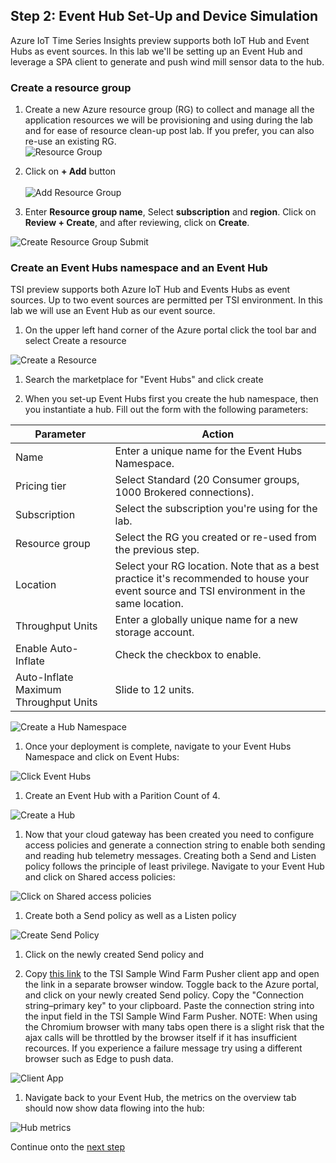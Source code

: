 ## Step 2: Event Hub Set-Up and Device Simulation

Azure IoT Time Series Insights preview supports both IoT Hub and Event Hubs as event sources. In this lab we'll be setting up an Event Hub and leverage a SPA client to generate and push wind mill sensor data to the hub.

### Create a resource group

1. Create a new Azure resource group (RG) to collect and manage all the application resources we will be provisioning and using during the lab and for ease of resource clean-up post lab. If you prefer, you can also re-use an existing RG.
\
![Resource Group](../assets/01_Create_Resource_Group.png)

1. Click on **+ Add** button  
\
![Add Resource Group](../assets/02_Create_Resource_Group_Create.png)

1. Enter **Resource group name**,  Select **subscription** and **region**. Click on **Review + Create**, and after reviewing, click on **Create**.

![Create Resource Group Submit](../assets/03_Create_Resource_Group_Submit.png)

### Create an Event Hubs namespace and an Event Hub

TSI preview supports both Azure IoT Hub and Events Hubs as event sources. Up to two event sources are permitted per TSI environment. In this lab we will use an Event Hub as our event source.

1. On the upper left hand corner of the Azure portal click the tool bar and select Create a resource

![Create a Resource](../assets/04_Create_Resource.png)

1. Search the marketplace for "Event Hubs" and click create

1. When you set-up Event Hubs first you create the hub namespace, then you instantiate a hub. Fill out the form with the following parameters:

**Parameter**|**Action**
-----|-----
Name|Enter a unique name for the Event Hubs Namespace.
Pricing tier|Select Standard (20 Consumer groups, 1000 Brokered connections).
Subscription|Select the subscription you're using for the lab.
Resource group|Select the RG you created or re-used from the previous step.
Location|Select your RG location. Note that as a best practice it's recommended to house your event source and TSI environment in the same location. 
Throughput Units|Enter a globally unique name for a new storage account.
Enable Auto-Inflate|Check the checkbox to enable.
Auto-Inflate Maximum Throughput Units|Slide to 12 units.

![Create a Hub Namespace](../assets/05_Create_Hub_Namespace.png)

1. Once your deployment is complete, navigate to your Event Hubs Namespace and click on Event Hubs:

![Click Event Hubs](../assets/06_Create_Hub.png)

1. Create an Event Hub with a Parition Count of 4.

![Create a Hub](../assets/07_Create_Hub.png)

1. Now that your cloud gateway has been created you need to configure access policies and generate a connection string to enable both sending and reading hub telemetry messages. Creating both a Send and Listen policy follows the principle of least privilege. Navigate to your Event Hub and click on Shared access policies:

![Click on Shared access policies](../assets/08_Shared_Policies.png)

1. Create both a Send policy as well as a Listen policy

![Create Send Policy](../assets/09_Send_Policy.png)

1. Click on the newly created Send policy and 

1. Copy [this link](https://tsiclientsample.azurewebsites.net/windFarmGen.html) to the TSI Sample Wind Farm Pusher client app and open the link in a separate browser window. Toggle back to the Azure portal, and click on your newly created Send policy. Copy the "Connection string–primary key" to your clipboard. Paste the connection string into the input field in the TSI Sample Wind Farm Pusher. NOTE: When using the Chromium browser with many tabs open there is a slight risk that the ajax calls will be throttled by the browser itself if it has insufficient recources. If you experience a failure message try using a different browser such as Edge to push data.

![Client App](../assets/11_Wind_Farm_Client.png)

1. Navigate back to your Event Hub, the metrics on the overview tab should now show data flowing into the hub:

![Hub metrics](../assets/10_Hub_Metrics.png)

Continue onto the [next step](../step-003-tsi-env-creation)

